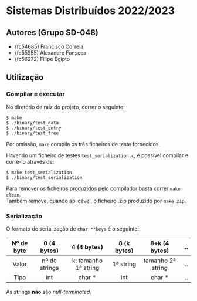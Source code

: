 # Sistemas Distribuídos 2022/2023

## Autores (Grupo SD-048)

- (fc54685) Francisco Correia
- (fc55955) Alexandre Fonseca
- (fc56272) Filipe Egipto

## Utilização

### Compilar e executar

No diretório de raíz do projeto, correr o seguinte:
```
$ make
$ ./binary/test_data
$ ./binary/test_entry
$ ./binary/test_tree
```
Por omissão, `make` compila os três ficheiros de teste fornecidos.

Havendo um ficheiro de testes `test_serialization.c`,
é possível compilar e corrê-lo através de:
```
$ make test_serialization
$ ./binary/test_serialization
```

Para remover os ficheiros produzidos pelo compilador basta correr `make clean`.  
Também remove, quando aplicável, o ficheiro .zip produzido por `make zip`.

### Serialização

O formato de serialização de `char **keys` é o seguinte:

| Nº de byte |  0 (4 bytes)  |     4 (4 bytes)      | 8 (k bytes) |   8+k (4 bytes)   | ... |
| :--------: | :-----------: | :------------------: | :---------: | :---------------: | --- |
|   Valor    | nº de strings | k: tamanho 1ª string |  1ª string  | tamanho 2ª string | ... |
|    Tipo    |      int      |        char *        |     int     |      char *       | ... |

As strings **não** são *null-terminated*.